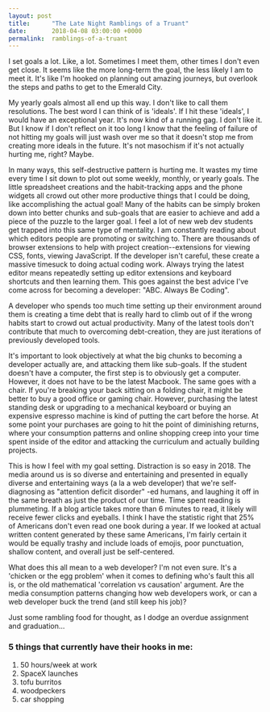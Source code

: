 ```yaml
---
layout: post
title:      "The Late Night Ramblings of a Truant"
date:       2018-04-08 03:00:00 +0000
permalink:  ramblings-of-a-truant
---
```


I set goals a lot. Like, a lot. Sometimes I meet them, other times I don't even get close. It seems like the more long-term the goal, the less likely I am to meet it. It's like I'm hooked on planning out amazing journeys, but overlook the steps and paths to get to the Emerald City.

My yearly goals almost all end up this way. I don't like to call them resolutions. The best word I can think of is 'ideals'. If I hit these 'ideals', I would have an exceptional year. It's now kind of a running gag. I don't like it. But I know if I don't reflect on it too long I know that the feeling of failure of not hitting my goals will just wash over me so that it doesn't stop me from creating more ideals in the future. It's not masochism if it's not actually hurting me, right? Maybe.

In many ways, this self-destructive pattern is hurting me. It wastes my time every time I sit down to plot out some weekly, monthly, or yearly goals. The little spreadsheet creations and the habit-tracking apps and the phone widgets all crowd out other more productive things that I could be doing, like accomplishing the actual goal! Many of the habits can be simply broken down into better chunks and sub-goals that are easier to achieve and add a piece of the puzzle to the larger goal. I feel a lot of new web dev students get trapped into this same type of mentality. I am constantly reading about which editors people are promoting or switching to. There are thousands of browser extensions to help with project creation--extensions for viewing CSS, fonts, viewing JavaScript. If the developer isn't careful, these create a massive timesuck to doing actual coding work. Always trying the latest editor means repeatedly setting up editor extensions and keyboard shortcuts and then learning them. This goes against the best advice I've come across for becoming a developer: "ABC. Always Be Coding".

A developer who spends too much time setting up their environment around them is creating a time debt that is really hard to climb out of if the wrong habits start to crowd out actual productivity. Many of the latest tools don't contribute that much to overcoming debt-creation, they are just iterations of previously developed tools.

It's important to look objectively at what the big chunks to becoming a developer actually are, and attacking them like sub-goals. If the student doesn't have a computer, the first step is to obviously get a computer. However, it does not have to be the latest Macbook. The same goes with a chair. If you're breaking your back sitting on a folding chair, it might be better to buy a good office or gaming chair. However, purchasing the latest standing desk or upgrading to a mechanical keyboard or buying an expensive espresso machine is kind of putting the cart before the horse. At some point your purchases are going to hit the point of diminishing returns, where your consumption patterns and online shopping creep into your time spent inside of the editor and attacking the curriculum and actually building projects.

This is how I feel with my goal setting. Distraction is so easy in 2018. The media around us is so diverse and entertaining and presented in equally diverse and entertaining ways (a la a web developer) that we're self-diagnosing as "attention deficit disorder" -ed humans, and laughing it off in the same breath as just the product of our time. Time spent reading is plummeting. If a blog article takes more than 6 minutes to read, it likely will receive fewer clicks and eyeballs. I think I have the statistic right that 25% of Americans don't even read one book during a year. If we looked at actual written content generated by these same Americans, I'm fairly certain it would be equally trashy and include loads of emojis, poor punctuation, shallow content, and overall just be self-centered.

What does this all mean to a web developer? I'm not even sure. It's a 'chicken or the egg problem' when it comes to defining who's fault this all is, or the old mathematical 'correlation vs causation' argument. Are the media consumption patterns changing how web developers work, or can a web developer buck the trend (and still keep his job)?

Just some rambling food for thought, as I dodge an overdue assignment and graduation...

### 5 things that currently have their hooks in me:
  1. 50 hours/week at work
  2. SpaceX launches
  3. tofu burritos
  4. woodpeckers
  5. car shopping
